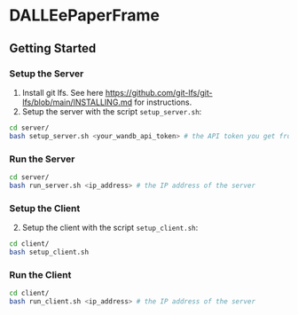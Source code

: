 # DALLEePaperFrame

## Getting Started
### Setup the Server

1. Install git lfs. See here https://github.com/git-lfs/git-lfs/blob/main/INSTALLING.md for instructions.
2. Setup the server with the script `setup_server.sh`:
```bash
cd server/
bash setup_server.sh <your_wandb_api_token> # the API token you get from https://wandb.com/authorize
```

### Run the Server
```bash
cd server/
bash run_server.sh <ip_address> # the IP address of the server
```

### Setup the Client
2. Setup the client with the script `setup_client.sh`:
```bash
cd client/
bash setup_client.sh 
```

### Run the Client
```bash
cd client/
bash run_client.sh <ip_address> # the IP address of the server
```